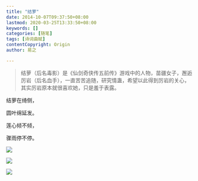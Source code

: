 ```yaml
---
title: "结萝"
date: 2014-10-07T09:37:50+08:00
lastmod: 2020-03-25T13:33:50+08:00
keywords: []
categories: [随笔]
tags: [诗词曲赋]
contentCopyright: Origin
author: 易之

---
```


> 结萝（后名毒影）是《仙剑奇侠传五前传》游戏中的人物，苗疆女子，邂逅厉岩（后名血手），一直苦苦追随，研究情蛊，希望以此得到厉岩的关心，其实厉岩原本就很喜欢她，只是羞于表露。

结萝在绮侧，

圆叶绵延发。

莲心倾不倾，

骤雨停不停。

![](http://a1.qpic.cn/psb?/d2d3ef57-0192-431a-8e3b-8099f609b5c1/RLOSDFVF43THRGMstSPviqHomU4A*laWM8aciWx*.BA!/b/dCCXeHJpLgAA&ek=1&kp=1&pt=0&bo=gAKSAwAAAAAFBzc!&tl=1&su=034818609&tm=1585112400&sce=0-12-12&rf=2-9)

![](http://a1.qpic.cn/psb?/d2d3ef57-0192-431a-8e3b-8099f609b5c1/AtfqrblTytXu6TKNTZWbOZdhOSmgNH2jgMcjOtRS.vs!/b/dJWWdXJgLgAA&ek=1&kp=1&pt=0&bo=gALCAgAAAAAFB2Y!&tl=1&su=010604545&tm=1585112400&sce=0-12-12&rf=2-9)

![](http://a1.qpic.cn/psb?/d2d3ef57-0192-431a-8e3b-8099f609b5c1/R6MGGGKwf6eGEQ0hVy1.WPcEYUqM0AXswvfBaoB7Lpk!/b/dPl22XSzCAAA&ek=1&kp=1&pt=0&bo=WAJUAwAAAAAFByk!&tl=1&su=020904161&tm=1585112400&sce=0-12-12&rf=2-9)
